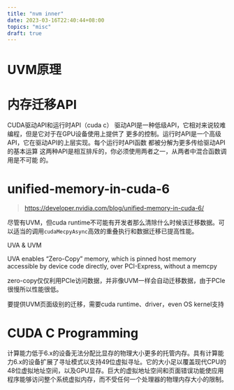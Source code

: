 ```yaml
---
title: "nvm inner"
date: 2023-03-16T22:40:44+08:00
topics: "misc"
draft: true
---
```


# UVM原理


# 内存迁移API

CUDA驱动API和运行时API（cuda c）
驱动API是一种低级API，它相对来说较难编程，但是它对于在GPU设备使用上提供了
更多的控制。运行时API是一个高级API，它在驱动API的上层实现。每个运行时API函数
都被分解为更多传给驱动API的基本运算
这两种API是相互排斥的，你必须使用两者之一，从两者中混合函数调用是不可能
的。
 # unified-memory-in-cuda-6
 > <https://developer.nvidia.com/blog/unified-memory-in-cuda-6/>

 尽管有UVM，但cuda runtime不可能有开发者那么清除什么时候该迁移数据。可以适当的调用`cudaMecpyAsync`高效的重叠执行和数据迁移已提高性能。

UVA & UVM

UVA enables “Zero-Copy” memory, which is pinned host memory accessible by device code directly, over PCI-Express, without a memcpy

zero-copy仅仅利用PCIe访问数据，并非像UVM一样会自动迁移数据，由于PCIe很慢所以性能很低。

要提供UVM页面级别的迁移，需要cuda runtime、driver，even OS kernel支持

# CUDA C Programming
计算能力低于6.x的设备无法分配比显存的物理大小更多的托管内存。具有计算能力6.x的设备扩展了寻址模式以支持49位虚拟寻址。它的大小足以覆盖现代CPU的48位虚拟地址空间，以及GPU显存。巨大的虚拟地址空间和页面错误功能使应用程序能够访问整个系统虚拟内存，而不受任何一个处理器的物理内存大小的限制。
